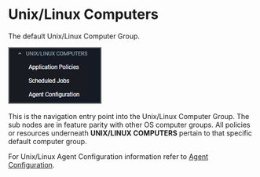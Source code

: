 [title]: # (Unix/Linux Computers)
[tags]: # (admin,configuration)
[priority]: # (2)
# Unix/Linux Computers

The default Unix/Linux Computer Group.

![default](images/default.png "Default Windows Computer Group")

This is the navigation entry point into the Unix/Linux Computer Group. The sub nodes are in feature parity with other OS computer groups. All policies or resources underneath __UNIX/LINUX COMPUTERS__ pertain to that specific default computer group.

For Unix/Linux Agent Configuration information refer to [Agent Configuration](../../agents/nix/cfg/index.md).
